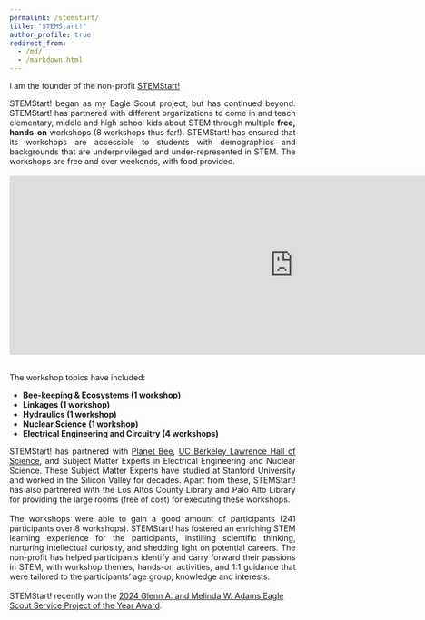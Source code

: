 ```yaml
---
permalink: /stemstart/
title: "STEMStart!"
author_profile: true
redirect_from: 
  - /md/
  - /markdown.html
---
```

I am the founder of the non-profit <a href="https://stem-start.org">STEMStart!</a> 

<div style="text-align: justify;">
STEMStart! began as my Eagle Scout project, but has continued beyond. STEMStart! has partnered with different organizations to come in and teach elementary, middle and high school kids about STEM through multiple <b>free, hands-on</b> workshops (8 workshops thus far!). STEMStart! has ensured that its workshops are accessible to students with demographics and backgrounds that are underprivileged and under-represented in STEM. The workshops are free and over weekends, with food provided.
</div>
<br>
<div style="width:560px; height:316px">
<iframe width="178%" height="100%" src="https://www.youtube.com/embed/FjJ753XagDc?si=XTwcei6bJNMYlLPq" title="YouTube video player" frameborder="0" allow="accelerometer; autoplay; clipboard-write; encrypted-media; gyroscope; picture-in-picture; web-share" referrerpolicy="strict-origin-when-cross-origin" allowfullscreen></iframe>
</div>
<br>

The workshop topics have included:
<ul>
<li><b>Bee-keeping & Ecosystems (1 workshop)</b></li>
<li><b>Linkages (1 workshop)</b></li>
<li><b>Hydraulics (1 workshop)</b></li>
<li><b>Nuclear Science (1 workshop)</b></li>
<li><b>Electrical Engineering and Circuitry (4 workshops)</b></li>
</ul>

<div style="text-align:justify;">
 STEMStart! has partnered with <a href="https://www.planetbee.org/">Planet Bee</a>, <a href="https://lawrencehallofscience.org/">UC Berkeley Lawrence Hall of Science</a>, and Subject Matter Experts in Electrical Engineering and Nuclear Science. These Subject Matter Experts have studied at Stanford University and worked in the Silicon Valley for decades. Apart from these, STEMStart! has also partnered with the Los Altos County Library and Palo Alto Library for providing the large rooms (free of cost) for executing these workshops. 
 <br>
 <br>
 The workshops were able to gain a good amount of participants (241 participants over 8 workshops). STEMStart! has fostered an enriching STEM learning experience for the participants, instilling scientific thinking, nurturing  intellectual curiosity, and shedding light on potential careers. The non-profit has helped participants identify and carry forward their passions in STEM, with workshop themes, hands-on activities, and 1:1 guidance that were tailored to the participants’ age group, knowledge and interests. 
</div>
<br>
STEMStart! recently won the <a href="https://www.youtube.com/watch?v=0TpKLfB5cvw">2024 Glenn A. and Melinda W. Adams Eagle Scout Service Project of the Year Award</a>.